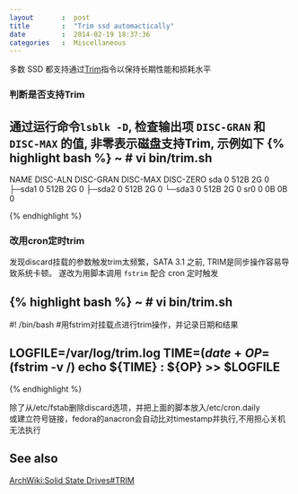 ```yaml
---
layout       :  post
title        :  "Trim ssd automactically"
date         :  2014-02-19 18:37:36
categories   :  Miscellaneous
---
```


多数 SSD 都支持通过[Trim](https://en.wikipedia.org/wiki/Trim_(computing))指令以保持长期性能和损耗水平

### 判断是否支持Trim ###
通过运行命令`lsblk -D`, 检查输出项 `DISC-GRAN` 和 `DISC-MAX` 的值, 非零表示磁盘支持Trim, 示例如下
{% highlight bash %}
~ # vi bin/trim.sh
-----------------------
NAME   DISC-ALN DISC-GRAN DISC-MAX DISC-ZERO
sda           0      512B       2G         0
├─sda1        0      512B       2G         0
├─sda2        0      512B       2G         0
└─sda3        0      512B       2G         0
sr0           0        0B       0B         0

{% endhighlight %}

### 改用cron定时trim ###
发现discard挂载的参数触发trim太频繁，SATA 3.1 之前, TRIM是同步操作容易导致系统卡顿。
遂改为用脚本调用 `fstrim` 配合 cron 定时触发

{% highlight bash %}
~ # vi bin/trim.sh
-----------------------
#! /bin/bash
#用fstrim对挂载点进行trim操作，并记录日期和结果

LOGFILE=/var/log/trim.log
TIME=$(date +%F)
OP=$(fstrim -v /)
echo ${TIME} : ${OP} >> $LOGFILE
-----------------------

{% endhighlight %}

除了从/etc/fstab删除discard选项，并把上面的脚本放入/etc/cron.daily  
或建立符号链接，fedora的anacron会自动比对timestamp并执行,不用担心关机无法执行

See also
-------------
[ArchWiki:Solid State Drives#TRIM](https://wiki.archlinux.org/index.php/Solid_State_Drives#TRIM)
